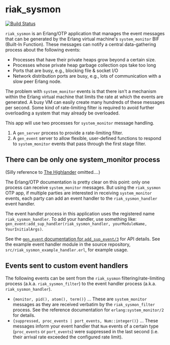 riak_sysmon
===========

[![Build Status](https://secure.travis-ci.org/basho/riak_sysmon.png?branch=feature/riak-2903/rebar3)](http://travis-ci.org/basho/riak_sysmon)

`riak_sysmon` is an Erlang/OTP application that manages the event
messages that can be generated by the Erlang virtual machine's
`system_monitor` BIF (Built-In Function).  These messages can notify a
central data-gathering process about the following events:

* Processes that have their private heaps grow beyond a certain size.
* Processes whose private heap garbage collection ops take too long
* Ports that are busy, e.g., blocking file & socket I/O
* Network distribution ports are busy, e.g., lots of communication
  with a slow peer Erlang node.

The problem with `system_monitor` events is that there isn't a
mechanism within the Erlang virtual machine that limits the rate at
which the events are generated.  A busy VM can easily create many
hundreds of these messages per second.  Some kind of rate-limiting
filter is required to avoid further overloading a system that may
already be overloaded.

This app will use two processes for `system_monitor` message handling.

1. A `gen_server` process to provide a rate-limiting filter.
1. A `gen_event` server to allow flexible, user-defined functions to
respond to `system_monitor` events that pass through the first stage
filter.

There can be only one system_monitor process
--------------------------------------------

(Silly reference to [The Highlander](http://www.imdb.com/title/tt0091203/)
omitted....)

The Erlang/OTP documentation is pretty clear on this point: only one
process can receive `system_monitor` messages.  But using the
`riak_sysmon` OTP app, if multiple parties are interested in receiving
`system_monitor` events, each party can add an event handler to the
`riak_sysmon_handler` event handler.

The event handler process in this application uses the registered name
`riak_sysmon_handler`.  To add your handler, use something like:
`gen_event:add_sup_handler(riak_sysmon_handler, yourModuleName, YourInitialArgs)`.

See the
[`gen_event` documentation for `add_sup_event/3`](http://www.erlang.org/doc/man/gen_event.html#add_sup_handler-3)
for API details.  See the example event handler module in the source
repository, `src/riak_sysmon_example_handler.erl`, for example usage.

Events sent to custom event handlers
------------------------------------

The following events can be sent from the `riak_sysmon`
filtering/rate-limiting process (a.k.a. `riak_sysmon_filter`) to the
event handler process (a.k.a. `riak_sysmon_handler`).

* `{monitor, pid(), atom(), term()}` ... These are
  `system_monitor` messages as they are received verbatim by the
  `riak_sysmon_filter` process.  See the reference documentation for
  `erlang:system_monitor/2` for details.
* `{suppressed, proc_events | port_events, Num::integer()}` ... These
  messages inform your event handler that `Num` events of a certain type
  (`proc_events` or `port_events`) were suppressed in the last second
  (i.e. their arrival rate exceeded the configured rate limit).

